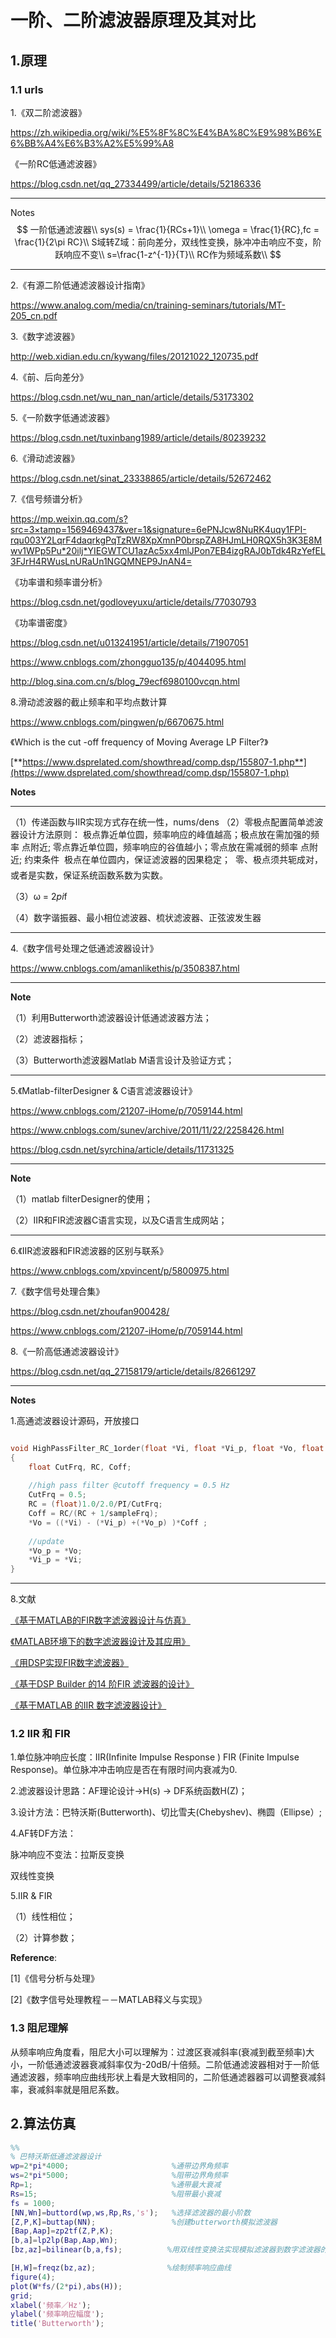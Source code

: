 # 一阶、二阶滤波器原理及其对比

## 1.原理

### 1.1 urls

1.《双二阶滤波器》

<https://zh.wikipedia.org/wiki/%E5%8F%8C%E4%BA%8C%E9%98%B6%E6%BB%A4%E6%B3%A2%E5%99%A8>

《一阶RC低通滤波器》

<https://blog.csdn.net/qq_27334499/article/details/52186336>

---

Notes
$$
一阶低通滤波器\\
sys(s) = \frac{1}{RCs+1}\\
\omega = \frac{1}{RC},fc = \frac{1}{2\pi RC}\\
S域转Z域：前向差分，双线性变换，脉冲冲击响应不变，阶跃响应不变\\
s=\frac{1-z^{-1}}{T}\\
RC作为频域系数\\
$$

---



2.《有源二阶低通滤波器设计指南》

<https://www.analog.com/media/cn/training-seminars/tutorials/MT-205_cn.pdf> 

3.《数字滤波器》

<http://web.xidian.edu.cn/kywang/files/20121022_120735.pdf>

4.《前、后向差分》

<https://blog.csdn.net/wu_nan_nan/article/details/53173302>

5.《一阶数字低通滤波器》

<https://blog.csdn.net/tuxinbang1989/article/details/80239232>

6.《滑动滤波器》

<https://blog.csdn.net/sinat_23338865/article/details/52672462>

7.《信号频谱分析》

<https://mp.weixin.qq.com/s?src=3×tamp=1569469437&ver=1&signature=6ePNJcw8NuRK4uqy1FPI-rqu003Y2LqrF4daqrkgPqTzRW8XpXmnP0brspZA8HJmLH0RQX5h3K3E8Mwv1WPp5Pu*20ilj*YIEGWTCU1azAc5xx4mlJPon7EB4izgRAJ0bTdk4RzYefEL3FJrH4RWusLnURaUn1NGQMNEP9JnAN4=>

《功率谱和频率谱分析》

<https://blog.csdn.net/godloveyuxu/article/details/77030793>

《功率谱密度》

<https://blog.csdn.net/u013241951/article/details/71907051>

<https://www.cnblogs.com/zhongguo135/p/4044095.html>

<http://blog.sina.com.cn/s/blog_79ecf6980100vcqn.html>

8.滑动滤波器的截止频率和平均点数计算

<https://www.cnblogs.com/pingwen/p/6670675.html>

《Which is the cut -off frequency of Moving Average LP Filter?》

[**https://www.dsprelated.com/showthread/comp.dsp/155807-1.php**](https://www.dsprelated.com/showthread/comp.dsp/155807-1.php)

**Notes**

---

（1）传递函数与IIR实现方式存在统一性，nums/dens
（2）零极点配置简单滤波器设计方法原则：
		极点靠近单位圆，频率响应的峰值越高；极点放在需加强的频率
		点附近;
		零点靠近单位圆，频率响应的谷值越小；零点放在需减弱的频率
		点附近;
		约束条件
		 极点在单位圆内，保证滤波器的因果稳定；
		 零、极点须共轭成对，或者是实数，保证系统函数系数为实数。

（3）ω = 2*pi*f

（4）数字谐振器、最小相位滤波器、梳状滤波器、正弦波发生器

---



4.《数字信号处理之低通滤波器设计》

https://www.cnblogs.com/amanlikethis/p/3508387.html

---

**Note**

（1）利用Butterworth滤波器设计低通滤波器方法；

（2）滤波器指标；

（3）Butterworth滤波器Matlab M语言设计及验证方式；

---

5.《Matlab-filterDesigner & C语言滤波器设计》

<https://www.cnblogs.com/21207-iHome/p/7059144.html>

<https://www.cnblogs.com/sunev/archive/2011/11/22/2258426.html>

https://blog.csdn.net/syrchina/article/details/11731325

---

**Note**

（1）matlab filterDesigner的使用；

（2）IIR和FIR滤波器C语言实现，以及C语言生成网站；

---



6.《IIR滤波器和FIR滤波器的区别与联系》

<https://www.cnblogs.com/xpvincent/p/5800975.html>

7.《数字信号处理合集》

<https://blog.csdn.net/zhoufan900428/>

<https://www.cnblogs.com/21207-iHome/p/7059144.html>

8.《一阶高低通滤波器设计》

<https://blog.csdn.net/qq_27158179/article/details/82661297>

---

**Notes**

1.高通滤波器设计源码，开放接口

```c

void HighPassFilter_RC_1order(float *Vi, float *Vi_p, float *Vo, float *Vo_p, float sampleFrq )
{
	float CutFrq, RC, Coff;
		
	//high pass filter @cutoff frequency = 0.5 Hz		
	CutFrq = 0.5;
	RC = (float)1.0/2.0/PI/CutFrq;
	Coff = RC/(RC + 1/sampleFrq);
	*Vo = ((*Vi) - (*Vi_p) +(*Vo_p) )*Coff ;		
	
	//update 	
	*Vo_p = *Vo;	
	*Vi_p = *Vi;		
}
```





---

8.文献

[《基于MATLAB的FIR数字滤波器设计与仿真》](http://d.wanfangdata.com.cn/Periodical/dzcljs201011017)

[《MATLAB环境下的数字滤波器设计及其应用》](http://cdmd.cnki.com.cn/Article/CDMD-10285-2002120612.htm)

[《用DSP实现FIR数字滤波器》](<http://www.cnki.com.cn/Article/CJFD2000-WYWT200002012.htm>)

[《基于DSP Builder 的14 阶FIR 滤波器的设计》](http://www.cnki.com.cn/Article/CJFDTEMP-XDDJ200721062.htm)

[《基于MATLAB 的IIR 数字滤波器设计》](http://www.cnki.com.cn/Article/CJFDTotal-YYSF200703011.htm)





### 1.2 IIR 和 FIR

1.单位脉冲响应长度：IIR(Infinite Impulse Response )  FIR (Finite Impulse Response)。单位脉冲冲击响应是否在有限时间内衰减为0.

2.滤波器设计思路：AF理论设计→H(s) → DF系统函数H(Z)；

3.设计方法：巴特沃斯(Butterworth)、切比雪夫(Chebyshev)、椭圆（Ellipse）;

4.AF转DF方法：

脉冲响应不变法：拉斯反变换

双线性变换

5.IIR & FIR

（1）线性相位；

（2）计算参数；



**Reference**: 

[1]《信号分析与处理》

[2]《数字信号处理教程－－MATLAB释义与实现》

### 1.3 阻尼理解

从频率响应角度看，阻尼大小可以理解为：过渡区衰减斜率(衰减到截至频率)大小，一阶低通滤波器衰减斜率仅为-20dB/十倍频。二阶低通滤波器相对于一阶低通滤波器，频率响应曲线形状上看是大致相同的，二阶低通滤器器可以调整衰减斜率，衰减斜率就是阻尼系数。

## 2.算法仿真

```matlab
%% 
% 巴特沃斯低通滤波器设计 
wp=2*pi*4000;                       %通带边界角频率
ws=2*pi*5000;                       %阻带边界角频率
Rp=1;                               %通带最大衰减
Rs=15;                              %阻带最小衰减
fs = 1000;
[NN,Wn]=buttord(wp,ws,Rp,Rs,'s');   %选择滤波器的最小阶数
[Z,P,K]=buttap(NN);                 %创建butterworth模拟滤波器
[Bap,Aap]=zp2tf(Z,P,K);
[b,a]=lp2lp(Bap,Aap,Wn);   
[bz,az]=bilinear(b,a,fs);          %用双线性变换法实现模拟滤波器到数字滤波器的转换

[H,W]=freqz(bz,az);                %绘制频率响应曲线
figure(4);
plot(W*fs/(2*pi),abs(H));
grid;
xlabel('频率／Hz');
ylabel('频率响应幅度');
title('Butterworth');
```

